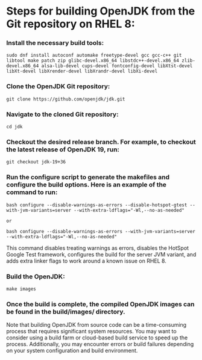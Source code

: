 # Steps for building OpenJDK from the Git repository on RHEL 8:

### Install the necessary build tools:
```
sudo dnf install autoconf automake freetype-devel gcc gcc-c++ git libtool make patch zip glibc-devel.x86_64 libstdc++-devel.x86_64 zlib-devel.x86_64 alsa-lib-devel cups-devel fontconfig-devel libXtst-devel libXt-devel libXrender-devel libXrandr-devel libXi-devel
```

### Clone the OpenJDK Git repository:
```
git clone https://github.com/openjdk/jdk.git
```

### Navigate to the cloned Git repository:
```
cd jdk
```

### Checkout the desired release branch. For example, to checkout the latest release of OpenJDK 19, run:
```
git checkout jdk-19+36
```

### Run the configure script to generate the makefiles and configure the build options. Here is an example of the command to run:
```
bash configure --disable-warnings-as-errors --disable-hotspot-gtest --with-jvm-variants=server --with-extra-ldflags="-Wl,--no-as-needed"

or

bash configure --disable-warnings-as-errors --with-jvm-variants=server --with-extra-ldflags="-Wl,--no-as-needed"
```

This command disables treating warnings as errors, disables the HotSpot Google Test framework, configures the build for the server JVM 
variant, and adds extra linker flags to work around a known issue on RHEL 8.

### Build the OpenJDK:
```
make images
```

### Once the build is complete, the compiled OpenJDK images can be found in the build/images/ directory.

Note that building OpenJDK from source code can be a time-consuming process that requires significant system resources. You may want 
to consider using a build farm or cloud-based build service to speed up the process. Additionally, you may encounter errors or build 
failures depending on your system configuration and build environment.
